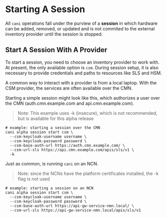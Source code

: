 # Starting A Session

All `cani` operations fall under the purview of a __session__ in which hardware can be added, removed, or updated and is not commited to the external inventory provider until the session is stopped.

## Start A Session With A Provider

To start a session, you need to choose an inventory provider to work with.  At present, the only available option is `csm`.  During session setup, it is also necessary to provide credentials and paths to resources like SLS and HSM.

A common way to interact with a provider is from a local laptop.  With the CSM provider, the services are often available over the CMN.

Starting a simple session might look like this, which authorizes a user over the CMN (auth.cmn.example.com and api.cmn.example.com).

> Note: This example uses -k (insecure), which is not recommended, but is available for this alpha release

```shell
# example: starting a session over the CMN
cani alpha session start csm \
  --csm-keycloak-username username \
  --csm-keycloak-password password \
  --csm-base-auth-url https://auth.cmn.example.com/ \
  --csm-url-sls https://api.cmn.example.com/apis/sls/v1 \
  -k
```

Just as common, is running `cani` on an NCN. 

> Note: since the NCNs have the platform certificates installed, the -k flag is not used

```shell
# example: starting a session on an NCN
cani alpha session start csm \
  --csm-keycloak-username username \
  --csm-keycloak-password password \
  --csm-base-auth-url https://api-gw-service-nmn.local/ \
  --csm-url-sls https://api-gw-service-nmn.local/apis/sls/v1
```
